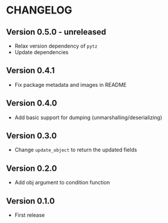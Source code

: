 # CHANGELOG

## Version 0.5.0 - unreleased

- Relax version dependency of `pytz`
- Update dependencies

## Version 0.4.1

- Fix package metadata and images in README

## Version 0.4.0

- Add basic support for dumping (unmarshalling/deserializing)

## Version 0.3.0

- Change `update_object` to return the updated fields

## Version 0.2.0

- Add obj argument to condition function

## Version 0.1.0

- First release
